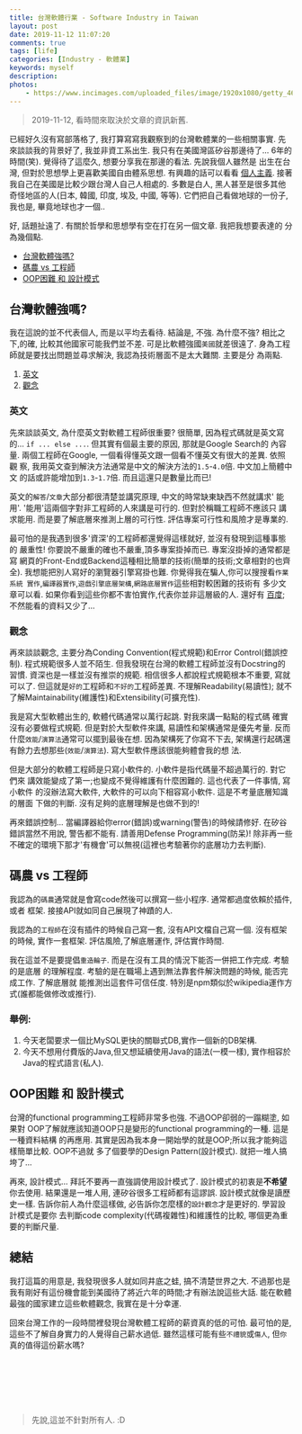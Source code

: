 ```yaml
---
title: 台灣軟體行業 - Software Industry in Taiwan
layout: post
date: 2019-11-12 11:07:20
comments: true
tags: [life]
categories: [Industry - 軟體業]
keywords: myself
description: 
photos:
	- https://www.incimages.com/uploaded_files/image/1920x1080/getty_463157577_970631970450087_93484.jpg
---
```


> 2019-11-12, 看時間來取決於文章的資訊新舊.

已經好久沒有寫部落格了, 我打算寫寫我觀察到的台灣軟體業的一些相關事實.
先來談談我的背景好了, 我並非資工系出生. 我只有在美國灣區矽谷那邊待了...
6年的時間(笑). 覺得待了這麼久, 想要分享我在那邊的看法. 先說我個人雖然是
出生在台灣, 但對於思想學上更喜歡美國自由體系思想. 有興趣的話可以看看
[個人主義](https://zh.wikipedia.org/wiki/%E4%B8%AA%E4%BA%BA%E4%B8%BB%E4%B9%89).
接著我自己在美國是比較少跟台灣人自己人相處的. 多數是白人, 黑人甚至是很多其他
奇怪地區的人(日本, 韓國, 印度, 埃及, 中國, 等等). 它們把自己看做地球的一份子,
我也是, 畢竟地球也才一個..

<!-- more -->

好, 話題扯遠了. 有關於哲學和思想學有空在打在另一個文章. 我把我想要表達的
分為幾個點.

* [台灣軟體強嗎?](#台灣軟體強嗎)
* [碼農 vs 工程師](#碼農-vs-工程師)
* [OOP困難 和 設計模式](#oop困難-和-設計模式)


## 台灣軟體強嗎?

我在這說的並不代表個人, 而是以平均去看待. 結論是, 不強. 為什麼不強?
相比之下,的確, 比較其他國家可能我們並不差. 可是比軟體強國`美國`就差很遠了.
身為工程師就是要找出問題並尋求解決, 我認為技術層面不是太大難關. 主要是分
為兩點.

1. [英文](#英文)
2. [觀念](#觀念)

### 英文

先來談談英文, 為什麼英文對軟體工程師很重要? 很簡單, 因為程式碼就是英文寫的...
`if ... else ...`. 但其實有個最主要的原因, 那就是Google Search的
內容量. 兩個工程師在Google, 一個看得懂英文跟一個看不懂英文有很大的差異. 依照觀
察, 我用英文查到解決方法通常是中文的解決方法的`1.5`-`4.0`倍. 中文加上簡體中文
的話或許能增加到`1.3`-`1.7`倍. 而且這還只是數量比而已!

英文的`解答`/`文章`大部分都很清楚並講究原理, 中文的時常缺東缺西不然就講求'
能用'. '能用'這兩個字對非工程師的人來講是可行的. 但對於稱職工程師不應該只
講求能用. 而是要了解底層來推測上層的可行性. 評估專案可行性和風險才是專業的.

最可怕的是我遇到很多'資深'的工程師都還覺得這樣就好, 並沒有發現到這種事態的
嚴重性! 你要說不嚴重的確也不嚴重,頂多專案掛掉而已. 專案沒掛掉的通常都是寫
網頁的Front-End或Backend這種相比簡單的技術(簡單的技術;文章相對的也齊全).
我想能把別人寫好的瀏覽器引擎寫掛也難. 你覺得我在騙人,你可以搜搜看`作業系統
實作`,`編譯器實作`,`遊戲引擎底層架構`,`網路底層實作`這些相對較困難的技術有
多少文章可以看. 如果你看到這些你都不害怕實作,代表你並非這層級的人. 還好有
[百度](http://www.baidu.com/); 不然能看的資料又少了...

### 觀念

再來談談觀念, 主要分為Conding Convention(程式規範)和Error Control(錯誤控制).
程式規範很多人並不陌生.  但我發現在台灣的軟體工程師並沒有Docstring的習慣.
資深也是一樣並沒有推崇的規範. 相信很多人都說程式規範根本不重要, 寫就可以了.
但這就是`好的`工程師和`不好的`工程師差異. 不理解Readability(易讀性); 就不
了解Maintainability(維護性)和Extensibility(可擴充性).

我是寫大型軟體出生的, 軟體代碼通常以萬行起跳. 對我來講一點點的程式碼
確實沒有必要做程式規範. 但是對於大型軟件來講, 易讀性和架構通常是優先考量.
反而什麼`效能`/`演算法`通常可以擺到最後在想. 因為架構死了你寫不下去,
架構還行起碼還有餘力去想那些(`效能`/`演算法`). 寫大型軟件應該很能夠體會我的想
法.

但是大部分的軟體工程師是只寫小軟件的. 小軟件是指代碼量不超過萬行的. 對它們來
講效能變成了第一;也變成不覺得維護有什麼困難的. 這也代表了一件事情, 寫小軟件
的沒辦法寫大軟件, 大軟件的可以向下相容寫小軟件. 這是不考量底層知識的層面
下做的判斷. 沒有足夠的底層理解是也做不到的!

再來錯誤控制... 當編譯器給你error(錯誤)或warning(警告)的時候請修好. 在矽谷
錯誤當然不用說, 警告都不能有. 請善用Defense Programming(防呆)! 除非再一些
不確定的環境下那才'有機會'可以無視(這裡也考驗著你的底層功力去判斷).


## 碼農 vs 工程師

我認為的`碼農`通常就是會寫code然後可以撰寫一些小程序. 通常都過度依賴於插件,或者
框架. 接接API就如同自己展現了神蹟的人.

我認為的`工程師`在沒有插件的時候自己寫一套, 沒有API文檔自己寫一個. 沒有框架的時候,
實作一套框架. 評估風險,了解底層運作, 評估實作時間.

我在這並不是要提倡`重造輪子`. 而是在沒有工具的情況下能否一併把工作完成. 考驗的是底層
的理解程度. 考驗的是在職場上遇到無法靠套件解決問題的時候, 能否完成工作. 了解底層就
能推測出這套件可信任度. 特別是npm類似於wikipedia運作方式(誰都能做修改或推行).

### 舉例:
1. 今天老闆要求一個比MySQL更快的關聯式DB,實作一個新的DB架構.
2. 今天不想用付費版的Java,但又想延續使用Java的語法(一模一樣),
實作相容於Java的程式語言(私人).


## OOP困難 和 設計模式

台灣的functional programming工程師非常多也強. 不過OOP卻弱的一蹋糊塗, 如果對
OOP了解就應該知道OOP只是變形的functional programming的一種. 這是一種資料結構
的再應用. 其實是因為我本身一開始學的就是OOP;所以我才能夠這樣簡單比較. OOP不過就
多了個要學的Design Pattern(設計模式). 就把一堆人搞垮了...

再來, 設計模式... 拜託不要再一直強調使用設計模式了. 設計模式的初衷是**不希望**
你去使用. 結果還是一堆人用, 連矽谷很多工程師都有這謬誤. 設計模式就像是讀歷史一樣.
告訴你前人為什麼這樣做, 必告訴你怎麼樣的`設計觀念`才是更好的. 學習設計模式是要你
去判斷code complexity(代碼複雜性)和維護性的比較, 哪個更為重要的判斷尺量.


## 總結

我打這篇的用意是, 我發現很多人就如同井底之蛙, 搞不清楚世界之大. 不過那也是
我有剛好有這份機會能到美國待了將近六年的時間;才有辦法說這些大話. 能在軟體
最強的國家建立這些軟體觀念, 我實在是十分幸運.

回來台灣工作的一段時間裡發現台灣軟體工程師的薪資真的低的可怕. 最可怕的是, 
這些不了解自身實力的人覺得自己薪水過低. 雖然這樣可能有些`不禮貌`或`傷人`, 
但`你`真的值得這份薪水嗎?

<br/><br/><br/><br/><br/>
> 先說,這並不針對所有人. :D
